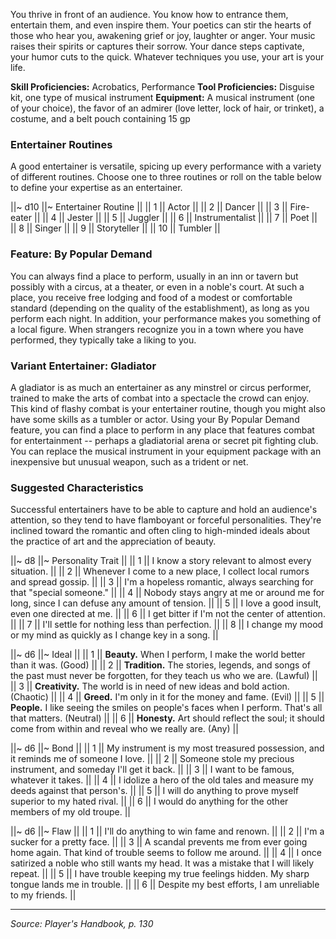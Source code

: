 You thrive in front of an audience. You know how to entrance them, entertain them, and even inspire them. Your poetics can stir the hearts of those who hear you, awakening grief or joy, laughter or anger. Your music raises their spirits or captures their sorrow. Your dance steps captivate, your humor cuts to the quick. Whatever techniques you use, your art is your life.

**Skill Proficiencies:** Acrobatics, Performance
**Tool Proficiencies:** Disguise kit, one type of musical instrument
**Equipment:** A musical instrument (one of your choice), the favor of an admirer (love letter, lock of hair, or trinket), a costume, and a belt pouch containing 15 gp

### Entertainer Routines

A good entertainer is versatile, spicing up every performance with a variety of different routines. Choose one to three routines or roll on the table below to define your expertise as an entertainer.

||~ d10 ||~ Entertainer Routine ||
|| 1 || Actor ||
|| 2 || Dancer ||
|| 3 || Fire-eater ||
|| 4 || Jester ||
|| 5 || Juggler ||
|| 6 || Instrumentalist ||
|| 7 || Poet ||
|| 8 || Singer ||
|| 9 || Storyteller ||
|| 10 || Tumbler ||

### Feature: By Popular Demand

You can always find a place to perform, usually in an inn or tavern but possibly with a circus, at a theater, or even in a noble's court. At such a place, you receive free lodging and food of a modest or comfortable standard (depending on the quality of the establishment), as long as you perform each night. In addition, your performance makes you something of a local figure. When strangers recognize you in a town where you have performed, they typically take a liking to you.

### Variant Entertainer: Gladiator

A gladiator is as much an entertainer as any minstrel or circus performer, trained to make the arts of combat into a spectacle the crowd can enjoy. This kind of flashy combat is your entertainer routine, though you might also have some skills as a tumbler or actor. Using your By Popular Demand feature, you can find a place to perform in any place that features combat for entertainment -- perhaps a gladiatorial arena or secret pit fighting club. You can replace the musical instrument in your equipment package with an inexpensive but unusual weapon, such as a trident or net.

### Suggested Characteristics

Successful entertainers have to be able to capture and hold an audience's attention, so they tend to have flamboyant or forceful personalities. They're inclined toward the romantic and often cling to high-minded ideals about the practice of art and the appreciation of beauty.

||~ d8 ||~ Personality Trait ||
|| 1 || I know a story relevant to almost every situation. ||
|| 2 || Whenever I come to a new place, I collect local rumors and spread gossip. ||
|| 3 || I'm a hopeless romantic, always searching for that "special someone." ||
|| 4 || Nobody stays angry at me or around me for long, since I can defuse any amount of tension. ||
|| 5 || I love a good insult, even one directed at me. ||
|| 6 || I get bitter if I'm not the center of attention. ||
|| 7 || I'll settle for nothing less than perfection. ||
|| 8 || I change my mood or my mind as quickly as I change key in a song. ||

||~ d6 ||~ Ideal ||
|| 1 || **Beauty.** When I perform, I make the world better than it was. (Good) ||
|| 2 || **Tradition.** The stories, legends, and songs of the past must never be forgotten, for they teach us who we are. (Lawful) ||
|| 3 || **Creativity.** The world is in need of new ideas and bold action. (Chaotic) ||
|| 4 || **Greed.** I'm only in it for the money and fame. (Evil) ||
|| 5 || **People.** I like seeing the smiles on people's faces when I perform. That's all that matters. (Neutral) ||
|| 6 || **Honesty.** Art should reflect the soul; it should come from within and reveal who we really are. (Any) ||

||~ d6 ||~ Bond ||
|| 1 || My instrument is my most treasured possession, and it reminds me of someone I love. ||
|| 2 || Someone stole my precious instrument, and someday I'll get it back. ||
|| 3 || I want to be famous, whatever it takes. ||
|| 4 || I idolize a hero of the old tales and measure my deeds against that person's. ||
|| 5 || I will do anything to prove myself superior to my hated rival. ||
|| 6 || I would do anything for the other members of my old troupe. ||

||~ d6 ||~ Flaw ||
|| 1 || I'll do anything to win fame and renown. ||
|| 2 || I'm a sucker for a pretty face. ||
|| 3 || A scandal prevents me from ever going home again. That kind of trouble seems to follow me around. ||
|| 4 || I once satirized a noble who still wants my head. It was a mistake that I will likely repeat. ||
|| 5 || I have trouble keeping my true feelings hidden. My sharp tongue lands me in trouble. ||
|| 6 || Despite my best efforts, I am unreliable to my friends. ||

----

*Source: Player's Handbook, p. 130*
